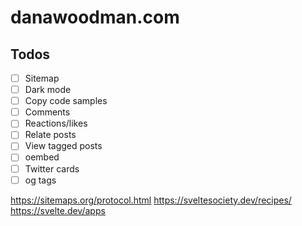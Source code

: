 # danawoodman.com

## Todos

- [ ] Sitemap
- [ ] Dark mode
- [ ] Copy code samples
- [ ] Comments
- [ ] Reactions/likes
- [ ] Relate posts
- [ ] View tagged posts
- [ ] oembed
- [ ] Twitter cards
- [ ] og tags

https://sitemaps.org/protocol.html
https://sveltesociety.dev/recipes/
https://svelte.dev/apps
